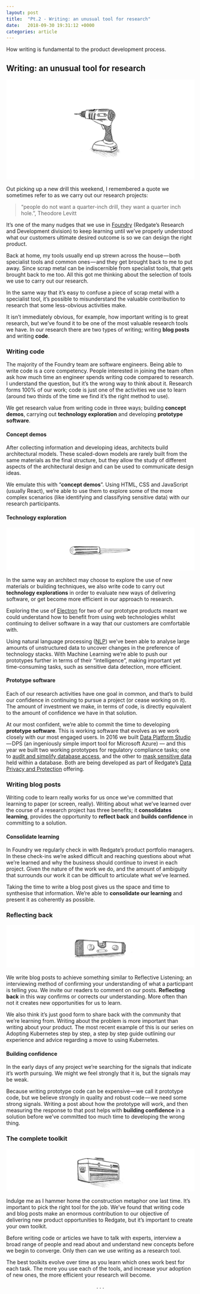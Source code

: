 ```yaml
---
layout: post
title:  "Pt.2 - Writing: an unusual tool for research"
date:   2018-09-30 19:31:12 +0000
categories: article
---
```


How writing is fundamental to the product development process.

## Writing: an unusual tool for research

![Drill](/images/drill.png)

Out picking up a new drill this weekend, I remembered a quote we sometimes refer to as we carry out our research projects:

> “people do not want a quarter-inch drill, they want a quarter inch hole.”, Theodore Levitt

It’s one of the many nudges that we use in [Foundry](https://www.red-gate.com/foundry/#how-foundry-works) (Redgate’s Research and Development division) to keep learning until we’ve properly understood what our customers ultimate desired outcome is so we can design the right product.

Back at home, my tools usually end up strewn across the house — both specialist tools and common ones — and they get brought back to me to put away. Since scrap metal can be indiscernible from specialist tools, that gets brought back to me too. All this got me thinking about the selection of tools we use to carry out our research.

In the same way that it’s easy to confuse a piece of scrap metal with a specialist tool, it’s possible to misunderstand the valuable contribution to research that some less-obvious activities make.

It isn’t immediately obvious, for example, how important writing is to great research, but we’ve found it to be one of the most valuable research tools we have. In our research there are two types of writing; writing **blog posts** and writing **code**.

### Writing code

The majority of the Foundry team are software engineers. Being able to write code is a core competency. People interested in joining the team often ask how much time an engineer spends writing code compared to research. I understand the question, but it’s the wrong way to think about it. Research forms 100% of our work; code is just one of the activities we use to learn (around two thirds of the time we find it’s the right method to use).

We get research value from writing code in three ways; building **concept demos**, carrying out **technology exploration** and developing **prototype software**.

#### Concept demos

After collecting information and developing ideas, architects build architectural models. These scaled-down models are rarely built from the same materials as the final structure, but they allow the study of different aspects of the architectural design and can be used to communicate design ideas.

We emulate this with “**concept demos**”. Using HTML, CSS and JavaScript (usually React), we’re able to use them to explore some of the more complex scenarios (like identifying and classifying sensitive data) with our research participants.

#### Technology exploration

![Screwdriver](/images/screwdriver.png)

In the same way an architect may choose to explore the use of new materials or building techniques, we also write code to carry out **technology explorations** in order to evaluate new ways of delivering software, or get become more efficient in our approach to research.

Exploring the use of [Electron](https://electronjs.org/) for two of our prototype products meant we could understand how to benefit from using web technologies whilst continuing to deliver software in a way that our customers are comfortable with.

Using natural language processing ([NLP](https://en.wikipedia.org/wiki/Natural_language_processing)) we’ve been able to analyse large amounts of unstructured data to uncover changes in the preference of technology stacks. With Machine Learning we’re able to push our prototypes further in terms of their “intelligence”, making important yet time-consuming tasks, such as sensitive data detection, more efficient.

#### Prototype software

Each of our research activities have one goal in common, and that’s to build our confidence in continuing to pursue a project (or cease working on it). The amount of investment we make, in terms of code, is directly equivalent to the amount of confidence we have in that solution.

At our most confident, we’re able to commit the time to developing **prototype software**. This is working software that evolves as we work closely with our most engaged users. In 2016 we built [Data Platform Studio](https://www.dataplatformstudio.com/) — DPS (an ingeniously simple import tool for Microsoft Azure) — and this year we built two working prototypes for regulatory compliance tasks; one to [audit and simplify database access](https://www.red-gate.com/blog/audit-and-compliance/sql-census-update-new-server-view), and the other to [mask sensitive data](https://www.red-gate.com/blog/audit-and-compliance/sql-data-mask) held within a database. Both are being developed as part of Redgate’s [Data Privacy and Protection](https://www.red-gate.com/blog/audit-and-compliance) offering.

### Writing blog posts

Writing code to learn really works for us once we’ve committed that learning to paper (or screen, really). Writing about what we’ve learned over the course of a research project has three benefits; it **consolidates learning**, provides the opportunity to **reflect back** and **builds confidence** in committing to a solution.

#### Consolidate learning

In Foundry we regularly check in with Redgate’s product portfolio managers. In these check-ins we’re asked difficult and reaching questions about what we’re learned and why the business should continue to invest in each project. Given the nature of the work we do, and the amount of ambiguity that surrounds our work it can be difficult to articulate what we’ve learned.

Taking the time to write a blog post gives us the space and time to synthesise that information. We’re able to **consolidate our learning** and present it as coherently as possible.

### Reflecting back

![Spirit level](/images/level.png)

We write blog posts to achieve something similar to Reflective Listening; an interviewing method of confirming your understanding of what a participant is telling you. We invite our readers to comment on our posts. **Reflecting back** in this way confirms or corrects our understanding. More often than not it creates new opportunities for us to learn.

We also think it’s just good form to share back with the community that we’re learning from. Writing about the problem is more important than writing about your product. The most recent example of this is our series on Adopting Kubernetes step by step, a step by step guide outlining our experience and advice regarding a move to using Kubernetes.

#### Building confidence

In the early days of any project we’re searching for the signals that indicate it’s worth pursuing. We might we feel strongly that it is, but the signals may be weak.

Because writing prototype code can be expensive — we call it prototype code, but we believe strongly in quality and robust code — we need some strong signals. Writing a post about how the prototype will work, and then measuring the response to that post helps with **building confidence** in a solution before we’ve committed too much time to developing the wrong thing.

### The complete toolkit

![Toolkit](/images/toolbox.png)

Indulge me as I hammer home the construction metaphor one last time. It’s important to pick the right tool for the job. We’ve found that writing code and blog posts make an enormous contribution to our objective of delivering new product opportunities to Redgate, but it’s important to create your own toolkit.

Before writing code or articles we have to talk with experts, interview a broad range of people and read about and understand new concepts before we begin to converge. Only then can we use writing as a research tool.

The best toolkits evolve over time as you learn which ones work best for each task. The more you use each of the tools, and increase your adoption of new ones, the more efficient your research will become.

<p style="text-align: center">. . .</p>
